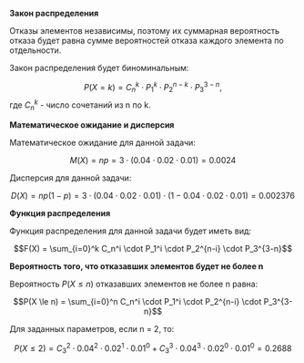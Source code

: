

**Закон распределения**

Отказы элементов независимы, поэтому их суммарная вероятность отказа будет равна сумме вероятностей отказа каждого элемента по отдельности.

Закон распределения будет биноминальным:

$$P(X = k) = C_n^k \cdot P_1^k \cdot P_2^{n-k} \cdot P_3^{3-n},$$
где $C_n^k$ - число сочетаний из n по k.

**Математическое ожидание и дисперсия**

Математическое ожидание для данной задачи:

$$M(X) = np = 3 \cdot (0.04 \cdot 0.02 \cdot 0.01) = 0.0024$$

Дисперсия для данной задачи:

$$D(X) = np(1-p) = 3 \cdot (0.04 \cdot 0.02 \cdot 0.01) \cdot (1 - 0.04 \cdot 0.02 \cdot 0.01) = 0.002376$$

**Функция распределения**

Функция распределения для данной задачи будет иметь вид:

$$F(X) = \sum_{i=0}^k C_n^i \cdot P_1^i \cdot P_2^{n-i} \cdot P_3^{3-n}$$

**Вероятность того, что отказавших элементов будет не более n**

Вероятность $P(X \le n)$ отказавших элементов не более n равна:

$$P(X \le n) = \sum_{i=0}^n C_n^i \cdot P_1^i \cdot P_2^{n-i} \cdot P_3^{3-n}$$

Для заданных параметров, если n = 2, то:

$$P(X \le 2) = C_3^2 \cdot 0.04^2 \cdot 0.02^1 \cdot 0.01^0 + C_3^3 \cdot 0.04^3 \cdot 0.02^0 \cdot 0.01^0 = 0.2688$$